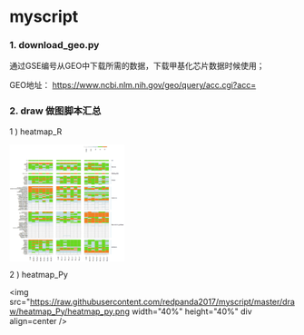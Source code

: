 # myscript

### 1.	download_geo.py

通过GSE编号从GEO中下载所需的数据，下载甲基化芯片数据时候使用；

GEO地址： https://www.ncbi.nlm.nih.gov/geo/query/acc.cgi?acc=

### 2.  draw  做图脚本汇总

1 )  heatmap_R

<img src="https://raw.githubusercontent.com/redpanda2017/myscript/master/draw/heatmap_R/heatmap_r.png" width="40%" height="40%"  div align=center />
 
2 ) heatmap_Py

<img src="https://raw.githubusercontent.com/redpanda2017/myscript/master/draw/heatmap_Py/heatmap_py.png width="40%" height="40%"  div align=center />

